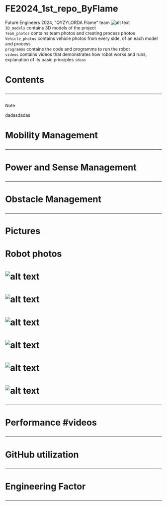 # FE2024_1st_repo_ByFlame
Future Engineers 2024, "QYZYLORDA Flame" team
![alt text](https://github.com/QZOFlameFE/FE2024_1st_repo_ByFlame/blob/main/Team_photos/QZO_Logo12.png?raw=true)  
`3D_models` contains 3D models of the project  
`Team_photos` contains team photos and creating process photos  
`Vehicle_photos` contains vehicle photos from every side, of an each model and process  
`programms` contains the code and programms to run the robot  
`videos` contains videos that demonstrates how robot works and runs, explanation of its basic principles 
`ideas` 
# Contents <hr/> 
> [!NOTE]
> dadasdadas
# Mobility Management  <hr/> 
# Power and Sense Management  <hr/> 
# Obstacle Management <hr/> 
# Pictures  
# Robot photos 
# ![alt text](https://github.com/QZOFlameFE/FE2024_1st_repo_ByFlame/blob/main/Vehicle_photos/FE_Flame_Vehicle_frontSide.jpg?raw=true)
# ![alt text](https://github.com/QZOFlameFE/FE2024_1st_repo_ByFlame/blob/main/Vehicle_photos/FE_Flame_Vehicle_RightSide.jpg?raw=true)
# ![alt text](https://github.com/QZOFlameFE/FE2024_1st_repo_ByFlame/blob/main/Vehicle_photos/FE_Flame_Vehicle_Back.jpg?raw=true) 
# ![alt text](https://github.com/QZOFlameFE/FE2024_1st_repo_ByFlame/blob/main/Vehicle_photos/FE_Flame_Vehicle_Leftside.jpg?raw=true) 
# ![alt text](https://github.com/QZOFlameFE/FE2024_1st_repo_ByFlame/blob/main/Vehicle_photos/FE_Flame_Vehicle_Topside.jpg?raw=true) 
# ![alt text](https://github.com/QZOFlameFE/FE2024_1st_repo_ByFlame/blob/main/Vehicle_photos/FE_Flame_Vehicle_downside.jpg?raw=true) <hr/> 
# Performance #videos <hr/> 
# GitHub utilization <hr/> 
# Engineering Factor <hr/> 
